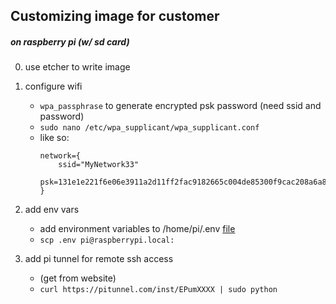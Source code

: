 ## Customizing image for customer

##### on raspberry pi (w/ sd card)

0. use etcher to write image
1. configure wifi

   - `wpa_passphrase` to generate encrypted psk password (need ssid and password)
   - `sudo nano /etc/wpa_supplicant/wpa_supplicant.conf`
   - like so:
     ```
     network={
         ssid="MyNetwork33"
         psk=131e1e221f6e06e3911a2d11ff2fac9182665c004de85300f9cac208a6a80531
     }
     ```

1. add env vars
   - add environment variables to /home/pi/.env [file](image/.env-example)
   - `scp .env pi@raspberrypi.local:`
2. add pi tunnel for remote ssh access
   - (get from website)
   - `curl https://pitunnel.com/inst/EPumXXXX | sudo python`

